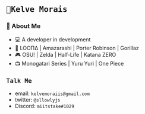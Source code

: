 <h2><samp> 🌱Kelve Morais</samp>

<h3>🛀 About Me</h3>

- 💻 A developer in development
- 🎵 LOOΠΔ | Amazarashi | Porter Robinson | Gorillaz
- 🎮 OSU! | Zelda | Half-Life | Katana ZERO
- 📺 Monogatari Series | Yuru Yuri | One Piece

### <samp> Talk Me </samp>
- email: `kelvemoraiis@gmail.com`
- twitter: `@sllowlyjs`
- Discord: `miitstake#1029`
